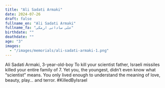 ```yaml
---
title: "Ali Sadati Armaki"
date: 2024-07-26
draft: false
fullname_en: "Ali Sadati Armaki"
fullname_fa: "علی ساداتی ارمکی"
birthdate: ""
deathdate: ""
age: "3"
images:
  - "/images/memorials/ali-sadati-armaki-1.png"
---
```


Ali Sadati Armaki,
3-year-old-boy
To kill your scientist father, Israeli missiles killed your entire family of 7. Yet you, the youngest, didn’t even know what “scientist” means. You only lived enough to understand the meaning of love, beauty, play… and terror.
#KilledByIsrael